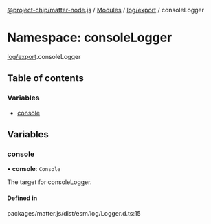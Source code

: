 [@project-chip/matter-node.js](../README.md) / [Modules](../modules.md) / [log/export](log_export.md) / consoleLogger

# Namespace: consoleLogger

[log/export](log_export.md).consoleLogger

## Table of contents

### Variables

- [console](log_export.consoleLogger.md#console)

## Variables

### console

• **console**: `Console`

The target for consoleLogger.

#### Defined in

packages/matter.js/dist/esm/log/Logger.d.ts:15
